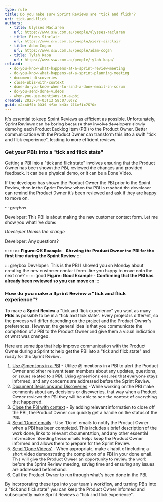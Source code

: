```yaml
---
type: rule
title: Do you make sure Sprint Reviews are "tick and flick"?
uri: tick-and-flick
authors:
  - title: Ulysses Maclaren
    url: https://www.ssw.com.au/people/ulysses-maclaren
  - title: Piers Sinclair
    url: https://www.ssw.com.au/people/piers-sinclair
  - title: Adam Cogan
    url: https://www.ssw.com.au/people/adam-cogan
  - title: Tylah Kapa
    url: https://www.ssw.com.au/people/tylah-kapa/
related:
  - do-you-know-what-happens-at-a-sprint-review-meeting
  - do-you-know-what-happens-at-a-sprint-planning-meeting
  - document-discoveries
  - close-pbis-with-context
  - done-do-you-know-when-to-send-a-done-email-in-scrum
  - do-you-send-done-videos
  - when-you-use-mentions-in-a-pbi
created: 2023-04-03T13:58:07.067Z
guid: c2ea8f5b-3336-4f3e-b43c-056cf1c7576e
---
```


It's essential to keep Sprint Reviews as efficient as possible. Unfortunately, Sprint Reviews can be boring because they involve developers slowly demoing each Product Backlog Item (PBI) to the Product Owner. Better communication with the Product Owner can transform this into a swift "tick and flick experience", leading to more efficient reviews.

<!--endintro-->

### Get your PBIs into a "tick and flick state"

Getting a PBI into a "tick and flick state" involves ensuring that the Product Owner has been shown the PBI, reviewed the changes and provided feedback. It can be a physical demo, or it can be a Done Video.

If the developer has shown the Product Owner the PBI prior to the Sprint Review, then in the Sprint Review, when the PBI is reached the developer can remind the Product Owner it's been reviewed and ask if they are happy to move on. 

::: greybox

Developer: This PBI is about making the new customer contact form. Let me show you what I've done:

*Developer Demos the change*

Developer: Any questions?

:::
::: ok
**Figure: OK Example - Showing the Product Owner the PBI for the first time during the Sprint Review**
:::

::: greybox
Developer: This is the PBI I showed you on Monday about creating the new customer contact form. Are you happy to move onto the next one?
:::
::: good
**Figure: Good Example - Confirming that the PBI has already been reviewed so you can move on**
:::

### How do you make a Sprint Review a "tick and flick experience"?

To make a **Sprint Review** a "tick and flick experience" you want as many **PBIs** as possible to be in a "tick and flick state". Every project is different, so the process will differ depending on the project and the Product Owner's preferences. However, the general idea is that you communicate the completion of a PBI to the Product Owner and give them a visual indication of what was changed. 

Here are some tips that help improve communication with the Product Owner during a Sprint to help get the PBI into a "tick and flick state" and ready for the Sprint Review:

1. [Use @mentions in a PBI](/when-you-use-mentions-in-a-pbi/) - Utilize @ mentions in a PBI to alert the Product Owner and other relevant team members about any updates, questions, or issues related to a PBI. Using @mentions ensures that everyone stays informed, and any concerns are addressed before the Sprint Review.
2. [Document Decisions and Discoveries](/document-discoveries) - While working on the PBI make comments about any decisions or discoveries, that way when a Product Owner reviews the PBI they will be able to see the context of everything that happened.
3. [Close the PBI with context](/close-pbis-with-context) - By adding relevant information to close off the PBI, the Product Owner can quickly get a handle on the status of the PBI.
4. [Send 'Done' emails](/done-do-you-know-when-to-send-a-done-email-in-scrum) - Use 'Done' emails to notify the Product Owner when a PBI has been completed. This includes a brief description of the work done, links to relevant documentation, and any other essential information. Sending these emails helps keep the Product Owner informed and allows them to prepare for the Sprint Review.
5. [Send 'Done Videos'](/do-you-send-done-videos) - When appropriate, make a habit of including a short video demonstrating the completion of a PBI in your done email. This will give the Product Owner an opportunity to review the work before the Sprint Review meeting, saving time and ensuring any issues are addressed beforehand.
6. Call the Product Owner to run through what's been done in the PBI.

By incorporating these tips into your team's workflow, and turning PBIs into a "tick and flick state" you can keep the Product Owner informed and subsequently make Sprint Reviews a "tick and flick experience".
